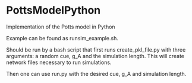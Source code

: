 # PottsModelPython
Implementation of the Potts model in Python

Example can be found as runsim_example.sh.

Should be run by a bash script that first runs create_pkl_file.py with three arguments: a random cue, g_A and the simulation length. This will create network files necessary to run simulations.

Then one can use run.py with the desired cue, g_A and simulation length.
